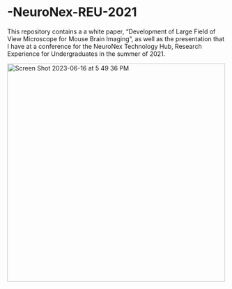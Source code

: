 # -NeuroNex-REU-2021
This repository contains a a white paper, “Development of Large Field of View Microscope for Mouse Brain Imaging”, as well as the presentation that I have at a conference for the NeuroNex Technology Hub, Research Experience for Undergraduates in the summer of 2021.

<img width="500" alt="Screen Shot 2023-06-16 at 5 49 36 PM" src="https://github.com/Sockie3/sokolova-reu-neuronex-2021/assets/125540062/cf9f382a-ff13-4395-b19d-59dada5fb411">
